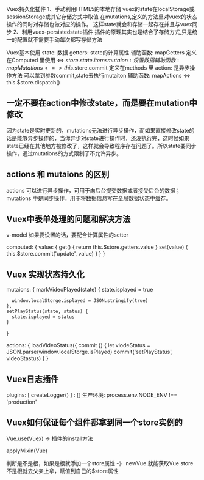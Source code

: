 Vuex持久化插件
  1、手动利用HTML5的本地存储
  vuex的state在localStorage或sessionStorage或其它存储方式中取值
  在mutations,定义的方法里对vuex的状态操作的同时对存储也做对应的操作。
  这样state就会和存储一起存在并且与vuex同步
  2、利用vuex-persistedstate插件
  插件的原理其实也是结合了存储方式,只是统一的配置就不需要手动每次都写存储方法

Vuex基本使用
  state: 数据
  getters: state的计算属性  辅助函数: mapGetters 定义在Computed 里使用  <=> $store.state.items
  mutaion: 设置数据 辅助函数: mapMutations <=> this.$store.commit 定义在methods 里
  action: 是异步操作方法 可以拿到参数commit,state去执行mutaiton
    辅助函数: mapActions <=> this.$store.dispatch()

## 一定不要在action中修改state，而是要在mutation中修改

  因为state是实时更新的，mutations无法进行异步操作，而如果直接修改state的话是能够异步操作的，当你异步对state进行操作时，还没执行完，这时候如果state已经在其他地方被修改了，这样就会导致程序存在问题了。所以state要同步操作，通过mutations的方式限制了不允许异步。

## actions 和 mutaions 的区别

  actions 可以进行异步操作，可用于向后台提交数据或者接受后台的数据；mutations 中是同步操作，用于将数据信息写在全局数据状态中缓存。

## Vuex中表单处理的问题和解决方法

  v-model 如果要设置的话，要配合计算属性的setter

  computed: {
    value: {
      get() {
        return this.$store.getters.value
      }
      set(value) {
        this.$store.commit('update', value)
      }
    }
  }

## Vuex 实现状态持久化

  mutaions: {
    markVideoPlayed(state) {
      state.isplayed = true

      window.localStorge.isplayed = JSON.stringify(true)
    },
    setPlayStatus(state, status) {
      state.isplayed = status
    }
  }

  actions: {
    loadVideoStatus({ commit }) {
      let viodeStatus = JSON.parse(window.localStorge.isPlayed)
      commit('setPlayStatus', videoStastus)
    }
  }

## Vuex日志插件

  plugins: [ createLogger() ] : []
  生产环境: process.env.NODE_ENV !== 'production'

## Vuex如何保证每个组件都拿到同一个store实例的

  Vue.use(Vuex) -> 插件的install方法
  
  applyMixin(Vue)

  判断是不是根，如果是根就添加一个store属性 -》 newVue 就能获取Vue store
              不是根就去父亲上拿，赋值到自己的$store属性